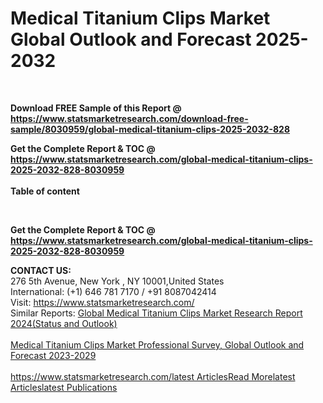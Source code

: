 <h1>Medical Titanium Clips Market Global Outlook and Forecast 2025-2032</h1><br/><p><strong>Download FREE Sample of this Report @ <a href="https://www.statsmarketresearch.com/download-free-sample/8030959/global-medical-titanium-clips-2025-2032-828">https://www.statsmarketresearch.com/download-free-sample/8030959/global-medical-titanium-clips-2025-2032-828</a></strong></p><div><b>Get the Complete Report & TOC @ <a href="https://www.statsmarketresearch.com/global-medical-titanium-clips-2025-2032-828-8030959">https://www.statsmarketresearch.com/global-medical-titanium-clips-2025-2032-828-8030959</a></b></div><br><b>Table of content</b><p><br><div><b>Get the Complete Report & TOC @ <a href="https://www.statsmarketresearch.com/global-medical-titanium-clips-2025-2032-828-8030959">https://www.statsmarketresearch.com/global-medical-titanium-clips-2025-2032-828-8030959</a></b></div></p> <b>CONTACT US:</b><br>276 5th Avenue, New York , NY 10001,United States<br>International: (+1) 646 781 7170 / +91 8087042414<br>Visit: <a href="https://www.statsmarketresearch.com/">https://www.statsmarketresearch.com/</a><br>Similar Reports: <a href="https://www.statsmarketresearch.com/global-medical-titanium-clips-2025-2032-828-8030959">Global Medical Titanium Clips Market Research Report 2024(Status and Outlook)</a><br/><br/><a href="https://www.statsmarketresearch.com/global-medical-titanium-clips-2025-2032-828-8030959">Medical Titanium Clips Market Professional Survey, Global Outlook and Forecast 2023-2029</a><br/><br/><a href="https://gyeongbokgung.com">https://www.statsmarketresearch.com/</a><a href="https://hallyeomaritime.com">latest Articles</a><a href="https://jingwansa.com">Read More</a><a href=https://nguoiviet.jp/">latest Articles</a><a href="https://www.intelmarketresearch.com/">latest Publications</a>